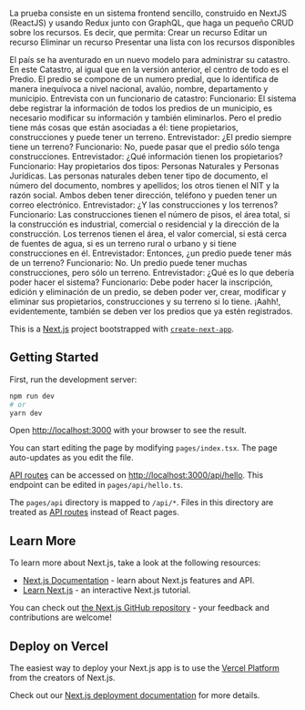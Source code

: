 La prueba consiste en un sistema frontend sencillo, construido en NextJS (ReactJS) y usando
Redux junto con GraphQL, que haga un pequeño CRUD sobre los recursos.
Es decir, que permita:
Crear un recurso
Editar un recurso
Eliminar un recurso
Presentar una lista con los recursos disponibles

El país se ha aventurado en un nuevo modelo para administrar su catastro. En este Catastro, al
igual que en la versión anterior, el centro de todo es el Predio.
El predio se compone de un numero predial, que lo identifica de manera inequívoca a nivel
nacional, avalúo, nombre, departamento y municipio.
Entrevista con un funcionario de catastro:
Funcionario: El sistema debe registrar la información de todos los predios de un municipio, es
necesario modificar su información y también eliminarlos. Pero el predio tiene más cosas que
están asociadas a él: tiene propietarios, construcciones y puede tener un terreno.
Entrevistador: ¿El predio siempre tiene un terreno?
Funcionario: No, puede pasar que el predio sólo tenga construcciones.
Entrevistador: ¿Qué información tienen los propietarios?
Funcionario: Hay propietarios dos tipos: Personas Naturales y Personas Jurídicas. Las personas
naturales deben tener tipo de documento, el número del documento, nombres y apellidos; los
otros tienen el NIT y la razón social. Ambos deben tener dirección, teléfono y pueden tener un
correo electrónico.
Entrevistador: ¿Y las construcciones y los terrenos?
Funcionario: Las construcciones tienen el número de pisos, el área total, si la construcción es
industrial, comercial o residencial y la dirección de la construcción. Los terrenos tienen el área, el
valor comercial, si está cerca de fuentes de agua, si es un terreno rural o urbano y si tiene
construcciones en él.
Entrevistador: Entonces, ¿un predio puede tener más de un terreno?
Funcionario: No. Un predio puede tener muchas construcciones, pero sólo un terreno.
Entrevistador: ¿Qué es lo que debería poder hacer el sistema?
Funcionario: Debe poder hacer la inscripción, edición y eliminación de un predio, se deben poder
ver, crear, modificar y eliminar sus propietarios, construcciones y su terreno si lo tiene. ¡Aahh!,
evidentemente, también se deben ver los predios que ya estén registrados.


This is a [Next.js](https://nextjs.org/) project bootstrapped with [`create-next-app`](https://github.com/vercel/next.js/tree/canary/packages/create-next-app).

## Getting Started

First, run the development server:

```bash
npm run dev
# or
yarn dev
```

Open [http://localhost:3000](http://localhost:3000) with your browser to see the result.

You can start editing the page by modifying `pages/index.tsx`. The page auto-updates as you edit the file.

[API routes](https://nextjs.org/docs/api-routes/introduction) can be accessed on [http://localhost:3000/api/hello](http://localhost:3000/api/hello). This endpoint can be edited in `pages/api/hello.ts`.

The `pages/api` directory is mapped to `/api/*`. Files in this directory are treated as [API routes](https://nextjs.org/docs/api-routes/introduction) instead of React pages.

## Learn More

To learn more about Next.js, take a look at the following resources:

- [Next.js Documentation](https://nextjs.org/docs) - learn about Next.js features and API.
- [Learn Next.js](https://nextjs.org/learn) - an interactive Next.js tutorial.

You can check out [the Next.js GitHub repository](https://github.com/vercel/next.js/) - your feedback and contributions are welcome!

## Deploy on Vercel

The easiest way to deploy your Next.js app is to use the [Vercel Platform](https://vercel.com/new?utm_medium=default-template&filter=next.js&utm_source=create-next-app&utm_campaign=create-next-app-readme) from the creators of Next.js.

Check out our [Next.js deployment documentation](https://nextjs.org/docs/deployment) for more details.
